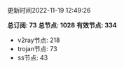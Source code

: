 更新时间2022-11-19 12:49:26

**总订阅: 73**
**总节点: 1028**
**有效节点: 334**
- v2ray节点: 218
- trojan节点: 73
- ss节点: 43
